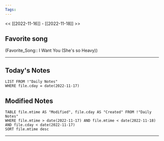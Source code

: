 ```yaml
---
Tags:
---
```

<< [[2022-11-16]] - [[2022-11-18]] >>
## Favorite song
(Favorite_Song:: I Want You (She's so Heavy))
___
## Today's Notes
```dataview
LIST FROM !"Daily Notes"
WHERE file.cday = date(2022-11-17)
```
## Modified Notes
```dataview
TABLE file.mtime AS "Modified", file.cday AS "Created" FROM !"Daily Notes" 
WHERE file.mtime > date(2022-11-17) AND file.mtime < date(2022-11-18) AND file.cday < date(2022-11-17)
SORT file.mtime desc
```
___
